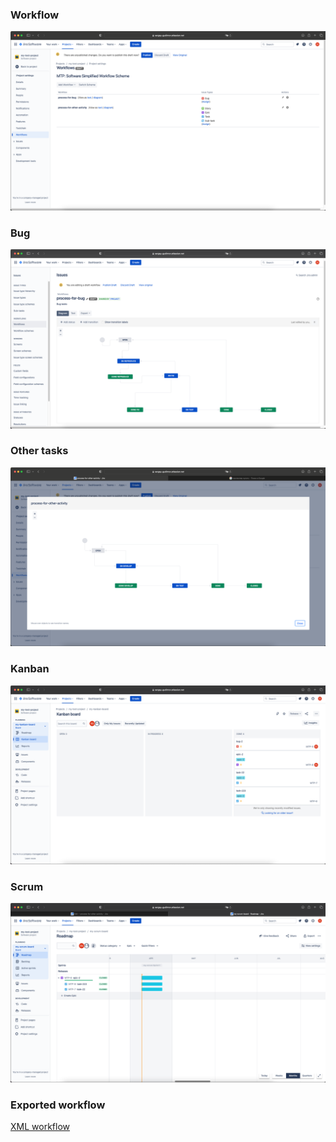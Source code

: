 ###  Workflow
![](img/1_process.png)

###  Bug
![](img/2_bug.png)

###  Other tasks
![](img/3_other.png)

###  Kanban
![](img/4_kanban.png)

###  Scrum
![](img/5_scrum_closed.png)

###  Exported workflow
[XML workflow](/09-ci-01-intro/files)
